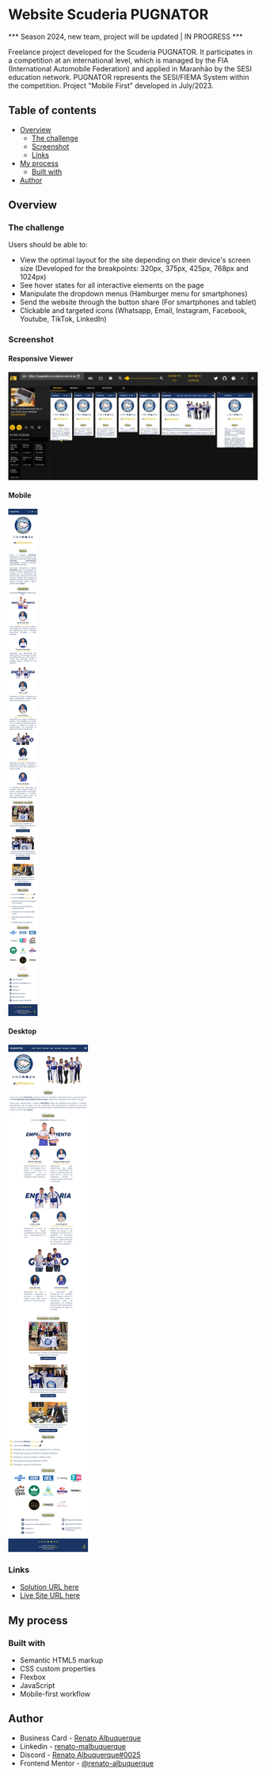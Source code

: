 # Website Scuderia PUGNATOR

*** Season 2024, new team, project will be updated | IN PROGRESS ***

Freelance project developed for the Scuderia PUGNATOR. It participates in a competition at an international level, which is managed by the FIA (International Automobile Federation) and applied in Maranhão by the SESI education network. PUGNATOR represents the SESI/FIEMA System within the competition. Project "Mobile First" developed in July/2023.

## Table of contents

- [Overview](#overview)
  - [The challenge](#the-challenge)
  - [Screenshot](#screenshot)
  - [Links](#links)
- [My process](#my-process)
  - [Built with](#built-with)
- [Author](#author)

## Overview

### The challenge

Users should be able to:

- View the optimal layout for the site depending on their device's screen size (Developed for the breakpoints: 320px, 375px, 425px, 768px and 1024px)
- See hover states for all interactive elements on the page
- Manipulate the dropdown menus (Hamburger menu for smartphones)
- Send the website through the button share (For smartphones and tablet)
- Clickable and targeted icons (Whatsapp, Email, Instagram, Facebook, Youtube, TikTok, LinkedIn)

### Screenshot

#### Responsive Viewer
![screenshot](/assets/all-screens-responsive-viewer.jpg)

#### Mobile
![screenshot](/assets/screencapture-pugnator-escuderia-mobile2.png)

#### Desktop
![screenshot](/assets/screencapture-pugnator-escuderia-desktop2.png)

### Links

- [Solution URL here](https://github.com/renato-albuquerque/pugnator-team)
- [Live Site URL here](https://pugnator-escuderia.vercel.app/)

## My process

### Built with

- Semantic HTML5 markup
- CSS custom properties
- Flexbox
- JavaScript
- Mobile-first workflow

## Author

- Business Card - [Renato Albuquerque](https://rma-contacts.vercel.app/)
- Linkedin - [renato-malbuquerque](https://www.linkedin.com/in/renato-malbuquerque/)
- Discord - [Renato Albuquerque#0025](https://discordapp.com/users/992621595547938837)
- Frontend Mentor - [@renato-albuquerque](https://www.frontendmentor.io/profile/renato-albuquerque)